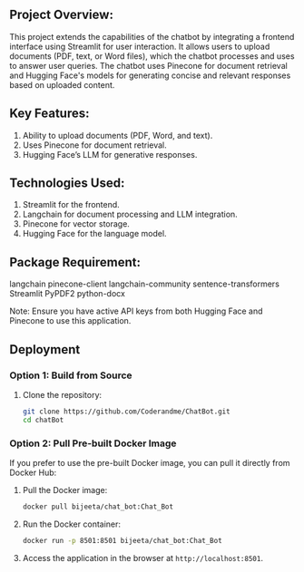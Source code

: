 ## Project Overview:
This project extends the capabilities of the chatbot by integrating a frontend interface using Streamlit for user interaction. It allows users to upload documents (PDF, text, or Word files), which the chatbot processes and uses to answer user queries. The chatbot uses Pinecone for document retrieval and Hugging Face's models for generating concise and relevant responses based on uploaded content.

## Key Features:
1. Ability to upload documents (PDF, Word, and text).
2. Uses Pinecone for document retrieval.
3. Hugging Face’s LLM for generative responses.

## Technologies Used:
1. Streamlit for the frontend.
2. Langchain for document processing and LLM integration.
3. Pinecone for vector storage.
4. Hugging Face for the language model.

## Package Requirement:

langchain
pinecone-client
langchain-community
sentence-transformers
Streamlit
PyPDF2
python-docx

Note: Ensure you have active API keys from both Hugging Face and Pinecone to use this application.

## Deployment 

### Option 1: Build from Source

1. Clone the repository:
    ```bash
    git clone https://github.com/Coderandme/ChatBot.git
    cd chatBot
    ```

### Option 2: Pull Pre-built Docker Image

If you prefer to use the pre-built Docker image, you can pull it directly from Docker Hub:

1. Pull the Docker image:
    ```bash
    docker pull bijeeta/chat_bot:Chat_Bot 
    ```

2. Run the Docker container:
    ```bash
    docker run -p 8501:8501 bijeeta/chat_bot:Chat_Bot
    ```

3. Access the application in the browser at `http://localhost:8501`.
